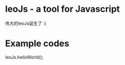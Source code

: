 leoJs - a tool for Javascript
=====================================================
伟大的leoJs诞生了 :)


# Example codes
leoJs.helloWorld();





